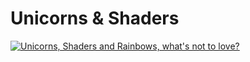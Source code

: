# Unicorns & Shaders

[![Unicorns, Shaders and Rainbows, what's not to love?](https://i.imgur.com/a/tBeJomq.png)](https://www.youtube.com/watch?v=ODyaFl8fLt4 "Unicorns, Shaders and Rainbows, what's not to love?")
